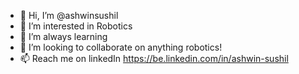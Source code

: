 - 👋 Hi, I’m @ashwinsushil
- 👀 I’m interested in Robotics
- 🌱 I’m always learning 
- 💞️ I’m looking to collaborate on anything robotics!
- 📫 Reach me on linkedIn https://be.linkedin.com/in/ashwin-sushil

<!---
ashwinsushil/ashwinsushil is a ✨ special ✨ repository because its `README.md` (this file) appears on your GitHub profile.
You can click the Preview link to take a look at your changes.
--->
